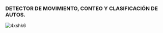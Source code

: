 ### DETECTOR DE MOVIMIENTO, CONTEO Y CLASIFICACIÓN DE AUTOS.
![4xshk6](https://user-images.githubusercontent.com/66838187/107797742-4b56d280-6d29-11eb-998a-35aecf25e3d4.gif)
